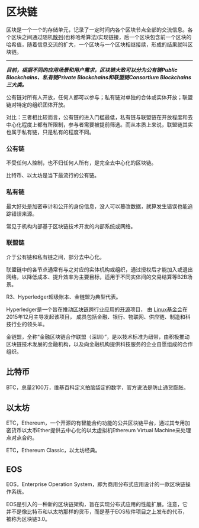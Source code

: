 # 区块链

区块是一个一个的存储单元，记录了一定时间内各个区块节点全部的交流信息。各个区块之间通过随机[散列](https://baike.baidu.com/item/散列/9939480)(也称哈希算法)实现链接，后一个区块包含前一个区块的哈希值，随着信息交流的扩大，一个区块与一个区块相继接续，形成的结果就叫区块链。



---



***目前，根据不同的应用场景和用户需求，区块链大致可以分为公有链Public Blockchains、私有链Private Blockchains和联盟链Consortium Blockchains三大类。***

公有链对所有人开放，任何人都可以参与；私有链对单独的合体或实体开放；联盟链对特定的组织团体开放。

对比：三者相比较而言，公有链的进入门槛最低，私有链与联盟链在开放程度和去中心化程度上都有所限制，参与者需要被提前筛选。而从本质上来说，联盟链其实也属于私有链，只是私有的程度不同。

### 公有链

不受任何人控制，也不归任何人所有，是完全去中心化的区块链。

比特币、以太坊是当下最流行的公有链。

### 私有链

最大好处是加密审计和公开的身份信息，没人可以篡改数据，就算发生错误也能追踪错误来源。

常见于机构内部基于区块链技术开发的内部系统或网络。

### 联盟链

介于公有链和私有链之间，部分去中心化。

联盟链中的各节点通常有与之对应的实体机构或组织，通过授权后才能加入或退出网络，以降低成本、提升效率为主要目标，适用于不同实体间的交易结算等B2B场景。

R3、Hyperledger超级账本、金链盟为典型代表。

Hyperledger是一个旨在推动[区块链](https://baike.baidu.com/item/区块链)跨行业应用的[开源](https://baike.baidu.com/item/开源)项目， 由 [Linux基金会](https://baike.baidu.com/item/Linux基金会)在2015年12月主导发起该项目， 成员包括金融、银行、物联网、供应链、制造和科技行业的领头羊。

金链盟，全称“金融区块链合作联盟（深圳）”，是以技术标准为纽带，由积极推动区块链技术发展的金融机构，以及向金融机构提供科技服务的企业自愿组成的合作组织。



## 比特币

BTC，总量2100万，维基百科定义拍脑袋定的数字，官方说法是防止通货膨胀。



## 以太坊

ETC，Ethereum，一个开源的有智能合约功能的公共区块链平台，通过其专用加密货币以太币Ether提供去中心化的以太虚拟机Ethereum Virtual Machine来处理点对点合约。

ETC，Ethereum Classic，以太坊经典。



## EOS

EOS，Enterprise Operation System，即为商用分布式应用设计的一款区块链操作系统。

EOS是引入的一种新的区块链架构，旨在实现分布式应用的性能扩展。注意，它并不是像比特币和以太坊那样的货币，而是基于EOS软件项目之上发布的代币，被称为区块链3.0。